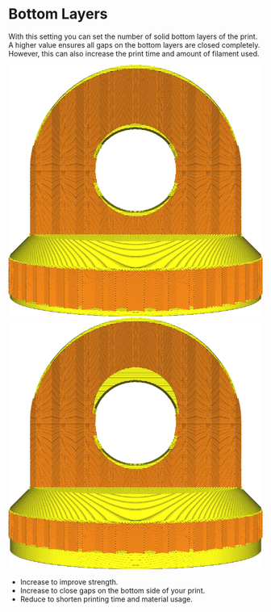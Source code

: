 Bottom Layers
====
With this setting you can set the number of solid bottom layers of the print. A higher value ensures all gaps on the bottom layers are closed completely. However, this can also increase the print time and amount of filament used.

<!--screenshot {
"image_path": "top_bottom_thickness_0.8.png",
"models": [{"script": "stamp.scad"}],
"camera_position": [0, 203, 30],
"settings": {
    "wall_line_count": 0,
    "top_bottom_thickness": 0.8
},
"colours": 64
}-->
<!--screenshot {
"image_path": "bottom_thickness.png",
"models": [{"script": "stamp.scad"}],
"camera_position": [0, 203, 30],
"settings": {
    "wall_line_count": 0,
    "bottom_thickness": 3
},
"colours": 64
}-->
![14 bottom layers](../images/top_bottom_thickness_0.8.png)
![50 bottom layers](../images/bottom_thickness.png)

* Increase to improve strength.
* Increase to close gaps on the bottom side of your print.
* Reduce to shorten printing time and material usage.